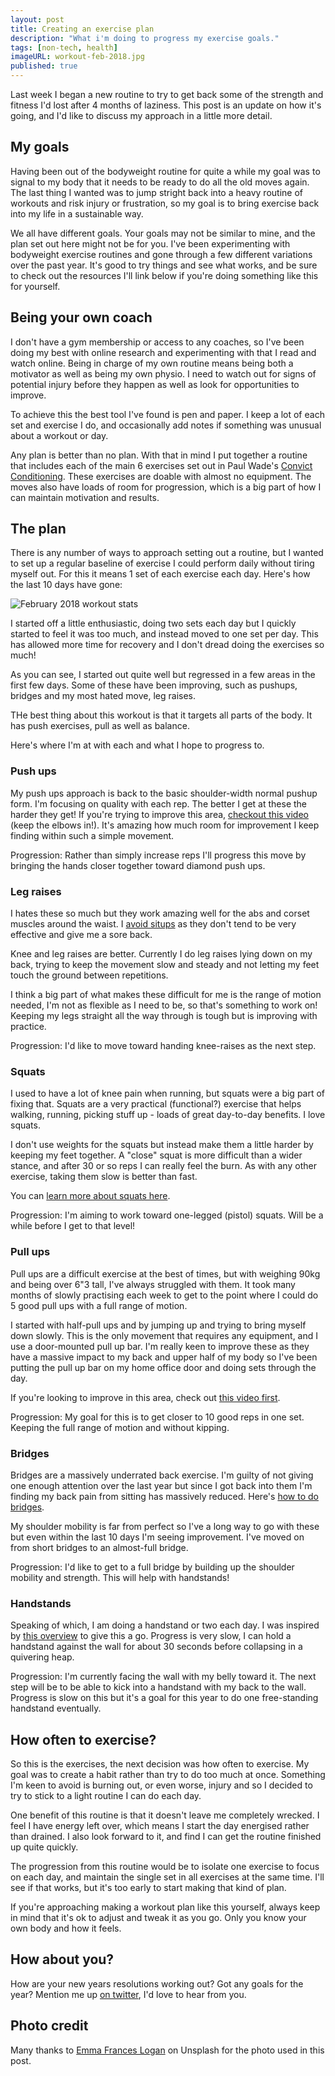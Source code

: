 ```yaml
---
layout: post
title: Creating an exercise plan
description: "What i'm doing to progress my exercise goals."
tags: [non-tech, health]
imageURL: workout-feb-2018.jpg
published: true
---
```


Last week I began a new routine to try to get back some of the strength and fitness I'd lost after 4 months of laziness. This post is an update on how it's going, and I'd like to discuss my approach in a little more detail.

## My goals

Having been out of the bodyweight routine for quite a while my goal was to signal to my body that it needs to be ready to do all the old moves again. The last thing I wanted was to jump stright back into a heavy routine of workouts and risk injury or frustration, so my goal is to bring exercise back into my life in a sustainable way.

We all have different goals. Your goals may not be similar to mine, and the plan set out here might not be for you. I've been experimenting with bodyweight exercise routines and gone through a few different variations over the past year. It's good to try things and see what works, and be sure to check out the resources I'll link below if you're doing something like this for yourself.

## Being your own coach

I don't have a gym membership or access to any coaches, so I've been doing my best with online research and experimenting with that I read and watch online. Being in charge of my own routine means being both a motivator as well as being my own physio. I need to watch out for signs of potential injury before they happen as well as look for opportunities to improve.

To achieve this the best tool I've found is pen and paper. I keep a lot of each set and exercise I do, and occasionally add notes if something was unusual about a workout or day.

Any plan is better than no plan. With that in mind I put together a routine that includes each of the main 6 exercises set out in Paul Wade's [Convict Conditioning](https://www.dragondoor.com/b41/). These exercises are doable with almost no equipment. The moves also have loads of room for progression, which is a big part of how I can maintain motivation and results.

## The plan

There is any number of ways to approach setting out a routine, but I wanted to set up a regular baseline of exercise I could perform daily without tiring myself out. For this it means 1 set of each exercise each day. Here's how the last 10 days have gone:

![February 2018 workout stats](/images/posts/exercise/workout-feb-2018.jpg)

I started off a little enthusiastic, doing two sets each day but I quickly started to feel it was too much, and instead moved to one set per day. This has allowed more time for recovery and I don't dread doing the exercises so much!

As you can see, I started out quite well but regressed in a few areas in the first few days. Some of these have been improving, such as pushups, bridges and my most hated move, leg raises.

THe best thing about this workout is that it targets all parts of the body. It has push exercises, pull as well as balance.

Here's where I'm at with each and what I hope to progress to.

### Push ups

My push ups approach is back to the basic shoulder-width normal pushup form. I'm focusing on quality with each rep. The better I get at these the harder they get! If you're trying to improve this area, [checkout this video](https://www.youtube.com/watch?v=IODxDxX7oi4) (keep the elbows in!). It's amazing how much room for improvement I keep finding within such a simple movement.

Progression: Rather than simply increase reps I'll progress this move by bringing the hands closer together toward diamond push ups.

### Leg raises

I hates these so much but they work amazing well for the abs and corset muscles around the waist. I [avoid situps](https://www.youtube.com/watch?v=pIvDbMEdAxI) as they don't tend to be very effective and give me a sore back.

Knee and leg raises are better. Currently I do leg raises lying down on my back, trying to keep the movement slow and steady and not letting my feet touch the ground between repetitions.

I think a big part of what makes these difficult for me is the range of motion needed, I'm not as flexible as I need to be, so that's something to work on! Keeping my legs straight all the way through is tough but is improving with practice.

Progression: I'd like to move toward handing knee-raises as the next step. 

### Squats

I used to have a lot of knee pain when running, but squats were a big part of fixing that. Squats are a very practical (functional?) exercise that helps walking, running, picking stuff up - loads of great day-to-day benefits. I love squats.

I don't use weights for the squats but instead make them a little harder by keeping my feet together. A "close" squat is more difficult than a wider stance, and after 30 or so reps I can really feel the burn. As with any other exercise, taking them slow is better than fast.

You can [learn more about squats here](https://www.youtube.com/watch?v=X0qC1k0Zi6k&t=319s).

Progression: I'm aiming to work toward one-legged (pistol) squats. Will be a while before I get to that level!

### Pull ups

Pull ups are a difficult exercise at the best of times, but with weighing 90kg and being over 6"3 tall, I've always struggled with them. It took many months of slowly practising each week to get to the point where I could do 5 good pull ups with a full range of motion. 

I started with half-pull ups and by jumping up and trying to bring myself down slowly. This is the only movement that requires any equipment, and I use a door-mounted pull up bar. I'm really keen to improve these as they have a massive impact to my back and upper half of my body so I've been putting the pull up bar on my home office door and doing sets through the day.

If you're looking to improve in this area, check out [this video first](https://www.youtube.com/watch?v=eGo4IYlbE5g).

Progression: My goal for this is to get closer to 10 good reps in one set. Keeping the full range of motion and without kipping.

### Bridges

Bridges are a massively underrated back exercise. I'm guilty of not giving one enough attention over the last year but since I got back into them I'm finding my back pain from sitting has massively reduced. Here's [how to do bridges](https://www.youtube.com/watch?v=WhYis4MMoak).

My shoulder mobility is far from perfect so I've a long way to go with these but even within the last 10 days I'm seeing improvement. I've moved on from short bridges to an almost-full bridge.

Progression: I'd like to get to a full bridge by building up the shoulder mobility and strength. This will help with handstands!

### Handstands

Speaking of which, I am doing a handstand or two each day. I was inspired by [this overview](https://www.youtube.com/watch?v=ctunmnwbbSI&t=199s) to give this a go. Progress is very slow, I can hold a handstand against the wall for about 30 seconds before collapsing in a quivering heap.

Progression: I'm currently facing the wall with my belly toward it. The next step will be to be able to kick into a handstand with my back to the wall. Progress is slow on this but it's a goal for this year to do one free-standing handstand eventually.

## How often to exercise?

So this is the exercises, the next decision was how often to exercise. My goal was to create a habit rather than try to do too much at once. Something I'm keen to avoid is burning out, or even worse, injury and so I decided to try to stick to a light routine I can do each day.

One benefit of this routine is that it doesn't leave me completely wrecked. I feel I have energy left over, which means I start the day energised rather than drained. I also look forward to it, and find I can get the routine finished up quite quickly.

The progression from this routine would be to isolate one exercise to focus on each day, and maintain the single set in all exercises at the same time. I'll see if that works, but it's too early to start making that kind of plan.

If you're approaching making a workout plan like this yourself, always keep in mind that it's ok to adjust and tweak it as you go. Only you know your own body and how it feels.


## How about you?

How are your new years resolutions working out? Got any goals for the year? Mention me up [on twitter](https://twitter.com/donovanh), I'd love to hear from you.

## Photo credit

Many thanks to [Emma Frances Logan](https://unsplash.com/photos/PVIbUkN_wCQ?utm_source=unsplash&utm_medium=referral&utm_content=creditCopyText) on Unsplash for the photo used in this post.


